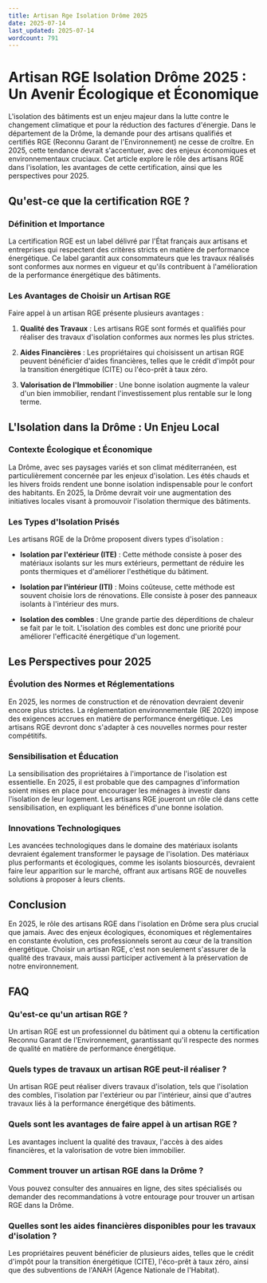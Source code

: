 ```yaml
---
title: Artisan Rge Isolation Drôme 2025
date: 2025-07-14
last_updated: 2025-07-14
wordcount: 791
---
```


# Artisan RGE Isolation Drôme 2025 : Un Avenir Écologique et Économique

L'isolation des bâtiments est un enjeu majeur dans la lutte contre le changement climatique et pour la réduction des factures d'énergie. Dans le département de la Drôme, la demande pour des artisans qualifiés et certifiés RGE (Reconnu Garant de l'Environnement) ne cesse de croître. En 2025, cette tendance devrait s'accentuer, avec des enjeux économiques et environnementaux cruciaux. Cet article explore le rôle des artisans RGE dans l'isolation, les avantages de cette certification, ainsi que les perspectives pour 2025.

## Qu'est-ce que la certification RGE ?

### Définition et Importance

La certification RGE est un label délivré par l'État français aux artisans et entreprises qui respectent des critères stricts en matière de performance énergétique. Ce label garantit aux consommateurs que les travaux réalisés sont conformes aux normes en vigueur et qu'ils contribuent à l'amélioration de la performance énergétique des bâtiments.

### Les Avantages de Choisir un Artisan RGE

Faire appel à un artisan RGE présente plusieurs avantages :

1. **Qualité des Travaux** : Les artisans RGE sont formés et qualifiés pour réaliser des travaux d'isolation conformes aux normes les plus strictes.
   
2. **Aides Financières** : Les propriétaires qui choisissent un artisan RGE peuvent bénéficier d'aides financières, telles que le crédit d'impôt pour la transition énergétique (CITE) ou l'éco-prêt à taux zéro.

3. **Valorisation de l'Immobilier** : Une bonne isolation augmente la valeur d'un bien immobilier, rendant l'investissement plus rentable sur le long terme.

## L'Isolation dans la Drôme : Un Enjeu Local

### Contexte Écologique et Économique

La Drôme, avec ses paysages variés et son climat méditerranéen, est particulièrement concernée par les enjeux d'isolation. Les étés chauds et les hivers froids rendent une bonne isolation indispensable pour le confort des habitants. En 2025, la Drôme devrait voir une augmentation des initiatives locales visant à promouvoir l'isolation thermique des bâtiments.

### Les Types d'Isolation Prisés

Les artisans RGE de la Drôme proposent divers types d'isolation :

- **Isolation par l'extérieur (ITE)** : Cette méthode consiste à poser des matériaux isolants sur les murs extérieurs, permettant de réduire les ponts thermiques et d'améliorer l'esthétique du bâtiment.

- **Isolation par l'intérieur (ITI)** : Moins coûteuse, cette méthode est souvent choisie lors de rénovations. Elle consiste à poser des panneaux isolants à l'intérieur des murs.

- **Isolation des combles** : Une grande partie des déperditions de chaleur se fait par le toit. L'isolation des combles est donc une priorité pour améliorer l'efficacité énergétique d'un logement.

## Les Perspectives pour 2025

### Évolution des Normes et Réglementations

En 2025, les normes de construction et de rénovation devraient devenir encore plus strictes. La réglementation environnementale (RE 2020) impose des exigences accrues en matière de performance énergétique. Les artisans RGE devront donc s'adapter à ces nouvelles normes pour rester compétitifs.

### Sensibilisation et Éducation

La sensibilisation des propriétaires à l'importance de l'isolation est essentielle. En 2025, il est probable que des campagnes d'information soient mises en place pour encourager les ménages à investir dans l'isolation de leur logement. Les artisans RGE joueront un rôle clé dans cette sensibilisation, en expliquant les bénéfices d'une bonne isolation.

### Innovations Technologiques

Les avancées technologiques dans le domaine des matériaux isolants devraient également transformer le paysage de l'isolation. Des matériaux plus performants et écologiques, comme les isolants biosourcés, devraient faire leur apparition sur le marché, offrant aux artisans RGE de nouvelles solutions à proposer à leurs clients.

## Conclusion

En 2025, le rôle des artisans RGE dans l'isolation en Drôme sera plus crucial que jamais. Avec des enjeux écologiques, économiques et réglementaires en constante évolution, ces professionnels seront au cœur de la transition énergétique. Choisir un artisan RGE, c'est non seulement s'assurer de la qualité des travaux, mais aussi participer activement à la préservation de notre environnement.

## FAQ

### Qu'est-ce qu'un artisan RGE ?

Un artisan RGE est un professionnel du bâtiment qui a obtenu la certification Reconnu Garant de l'Environnement, garantissant qu'il respecte des normes de qualité en matière de performance énergétique.

### Quels types de travaux un artisan RGE peut-il réaliser ?

Un artisan RGE peut réaliser divers travaux d'isolation, tels que l'isolation des combles, l'isolation par l'extérieur ou par l'intérieur, ainsi que d'autres travaux liés à la performance énergétique des bâtiments.

### Quels sont les avantages de faire appel à un artisan RGE ?

Les avantages incluent la qualité des travaux, l'accès à des aides financières, et la valorisation de votre bien immobilier.

### Comment trouver un artisan RGE dans la Drôme ?

Vous pouvez consulter des annuaires en ligne, des sites spécialisés ou demander des recommandations à votre entourage pour trouver un artisan RGE dans la Drôme.

### Quelles sont les aides financières disponibles pour les travaux d'isolation ?

Les propriétaires peuvent bénéficier de plusieurs aides, telles que le crédit d'impôt pour la transition énergétique (CITE), l'éco-prêt à taux zéro, ainsi que des subventions de l'ANAH (Agence Nationale de l'Habitat).